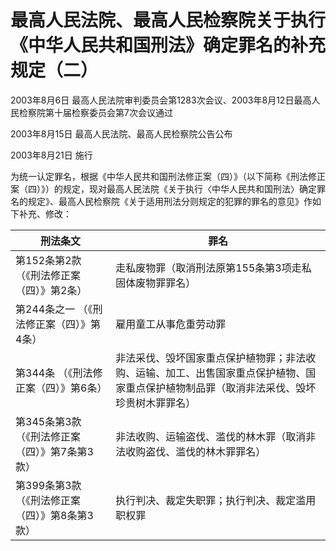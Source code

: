 # 最高人民法院、最高人民检察院关于执行《中华人民共和国刑法》确定罪名的补充规定（二）

2003年8月6日 最高人民法院审判委员会第1283次会议、2003年8月12日最高人民检察院第十届检察委员会第7次会议通过

2003年8月15日 最高人民法院、最高人民检察院公告公布

2003年8月21日 施行



为统一认定罪名，根据《中华人民共和国刑法修正案（四）》（以下简称《刑法修正案（四）》）的规定，现对最高人民法院《关于执行〈中华人民共和国刑法〉确定罪名的规定》、最高人民检察院《关于适用刑法分则规定的犯罪的罪名的意见》作如下补充、修改：

<!-- TABLE -->
| 刑法条文 |罪名 |
|-----|-----|
| 第152条第2款 （《刑法修正案（四）》第2条） |走私废物罪（取消刑法原第155条第3项走私固体废物罪罪名） |
| 第244条之一 （《刑法修正案（四）》第4条） |雇用童工从事危重劳动罪 |
| 第344条 （《刑法修正案（四）》第6条） |非法采伐、毁坏国家重点保护植物罪；非法收购、运输、加工、出售国家重点保护植物、国家重点保护植物制品罪（取消非法采伐、毁坏珍贵树木罪罪名） |
| 第345条第3款 （《刑法修正案（四）》第7条第3款） |非法收购、运输盗伐、滥伐的林木罪（取消非法收购盗伐、滥伐的林木罪罪名） |
| 第399条第3款 （《刑法修正案（四）》第8条第3款） |执行判决、裁定失职罪；执行判决、裁定滥用职权罪 |
<!-- TABLE END -->

